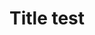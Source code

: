 ---
title: Title test
client: some client
about: somethin gabout this project
tags: tag, another tag, just a tag
project-url: 
---